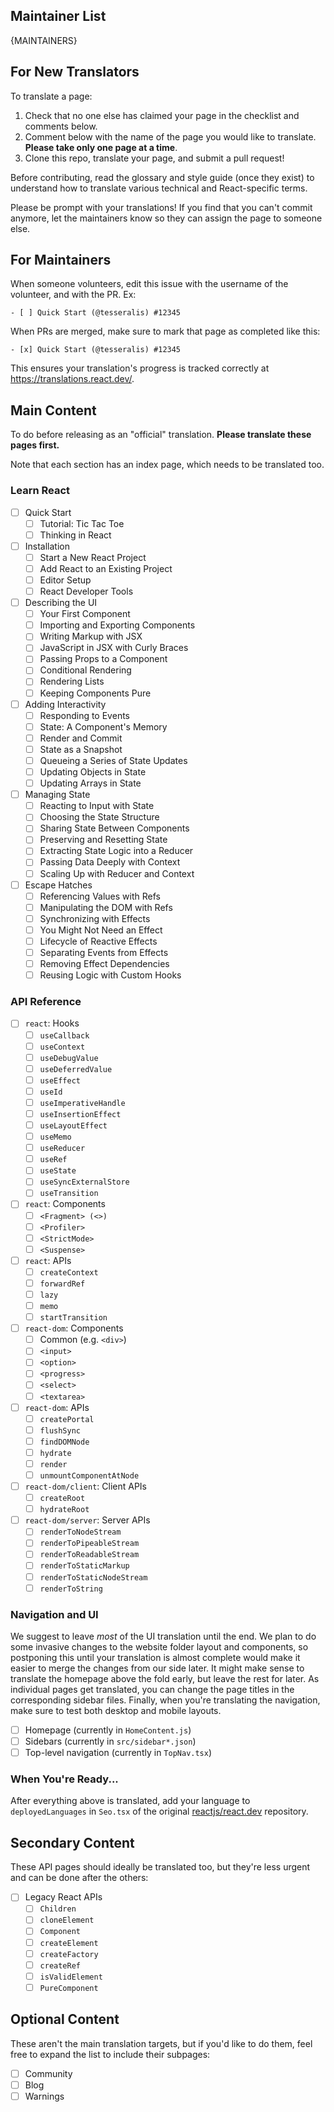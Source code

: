 ## Maintainer List

{MAINTAINERS}

## For New Translators

To translate a page:

1. Check that no one else has claimed your page in the checklist and comments below.
2. Comment below with the name of the page you would like to translate. **Please take only one page at a time**.
3. Clone this repo, translate your page, and submit a pull request!

Before contributing, read the glossary and style guide (once they exist) to understand how to translate various technical and React-specific terms.

Please be prompt with your translations! If you find that you can't commit anymore, let the maintainers know so they can assign the page to someone else.

## For Maintainers

When someone volunteers, edit this issue with the username of the volunteer, and with the PR. Ex:

```
- [ ] Quick Start (@tesseralis) #12345
```

When PRs are merged, make sure to mark that page as completed like this:

```
- [x] Quick Start (@tesseralis) #12345
```

This ensures your translation's progress is tracked correctly at https://translations.react.dev/.

## Main Content <!-- MAIN_CONTENT -->

To do before releasing as an "official" translation. **Please translate these pages first.**

Note that each section has an index page, which needs to be translated too.

### Learn React

- [ ] Quick Start
  - [ ] Tutorial: Tic Tac Toe
  - [ ] Thinking in React
  
- [ ] Installation
  - [ ] Start a New React Project
  - [ ] Add React to an Existing Project
  - [ ] Editor Setup
  - [ ] React Developer Tools
  
- [ ] Describing the UI
  - [ ] Your First Component
  - [ ] Importing and Exporting Components
  - [ ] Writing Markup with JSX
  - [ ] JavaScript in JSX with Curly Braces
  - [ ] Passing Props to a Component
  - [ ] Conditional Rendering
  - [ ] Rendering Lists
  - [ ] Keeping Components Pure
  
- [ ] Adding Interactivity
  - [ ] Responding to Events
  - [ ] State: A Component's Memory
  - [ ] Render and Commit
  - [ ] State as a Snapshot
  - [ ] Queueing a Series of State Updates
  - [ ] Updating Objects in State
  - [ ] Updating Arrays in State
  
- [ ] Managing State
  - [ ] Reacting to Input with State
  - [ ] Choosing the State Structure
  - [ ] Sharing State Between Components
  - [ ] Preserving and Resetting State
  - [ ] Extracting State Logic into a Reducer
  - [ ] Passing Data Deeply with Context
  - [ ] Scaling Up with Reducer and Context
  
- [ ] Escape Hatches
  - [ ] Referencing Values with Refs
  - [ ] Manipulating the DOM with Refs
  - [ ] Synchronizing with Effects
  - [ ] You Might Not Need an Effect
  - [ ] Lifecycle of Reactive Effects
  - [ ] Separating Events from Effects
  - [ ] Removing Effect Dependencies
  - [ ] Reusing Logic with Custom Hooks

### API Reference

- [ ] `react`: Hooks
  - [ ] `useCallback`
  - [ ] `useContext`
  - [ ] `useDebugValue`
  - [ ] `useDeferredValue`
  - [ ] `useEffect`
  - [ ] `useId`
  - [ ] `useImperativeHandle`
  - [ ] `useInsertionEffect`
  - [ ] `useLayoutEffect`
  - [ ] `useMemo`
  - [ ] `useReducer`
  - [ ] `useRef`
  - [ ] `useState`
  - [ ] `useSyncExternalStore`
  - [ ] `useTransition`

- [ ] `react`: Components
  - [ ] `<Fragment> (<>)`
  - [ ] `<Profiler>`
  - [ ] `<StrictMode>`
  - [ ] `<Suspense>`

- [ ] `react`: APIs
  - [ ] `createContext`
  - [ ] `forwardRef`
  - [ ] `lazy`
  - [ ] `memo`
  - [ ] `startTransition`

- [ ] `react-dom`: Components
  - [ ] Common (e.g. `<div>`)
  - [ ] `<input>`
  - [ ] `<option>`
  - [ ] `<progress>`
  - [ ] `<select>`
  - [ ] `<textarea>`

- [ ] `react-dom`: APIs
  - [ ] `createPortal`
  - [ ] `flushSync`
  - [ ] `findDOMNode`
  - [ ] `hydrate`
  - [ ] `render`
  - [ ] `unmountComponentAtNode`

- [ ] `react-dom/client`: Client APIs
  - [ ] `createRoot`
  - [ ] `hydrateRoot`

- [ ] `react-dom/server`: Server APIs
  - [ ] `renderToNodeStream`
  - [ ] `renderToPipeableStream`
  - [ ] `renderToReadableStream`
  - [ ] `renderToStaticMarkup`
  - [ ] `renderToStaticNodeStream`
  - [ ] `renderToString`

### Navigation and UI

We suggest to leave *most* of the UI translation until the end. We plan to do some invasive changes to the website folder layout and components, so postponing this until your translation is almost complete would make it easier to merge the changes from our side later. It might make sense to translate the homepage above the fold early, but leave the rest for later. As individual pages get translated, you can change the page titles in the corresponding sidebar files. Finally, when you're translating the navigation, make sure to test both desktop and mobile layouts.

- [ ] Homepage (currently in `HomeContent.js`)
- [ ] Sidebars (currently in `src/sidebar*.json`)
- [ ] Top-level navigation (currently in `TopNav.tsx`)

### When You're Ready...

After everything above is translated, add your language to `deployedLanguages` in `Seo.tsx` of the original [reactjs/react.dev](https://github.com/reactjs/react.dev) repository.

## Secondary Content <!-- SECONDARY_CONTENT -->

These API pages should ideally be translated too, but they're less urgent and can be done after the others:

- [ ] Legacy React APIs
  - [ ] `Children`
  - [ ] `cloneElement`
  - [ ] `Component`
  - [ ] `createElement`
  - [ ] `createFactory`
  - [ ] `createRef`
  - [ ] `isValidElement`
  - [ ] `PureComponent`

## Optional Content <!-- OPTIONAL_CONTENT -->

These aren't the main translation targets, but if you'd like to do them, feel free to expand the list to include their subpages:

- [ ] Community
- [ ] Blog
- [ ] Warnings
